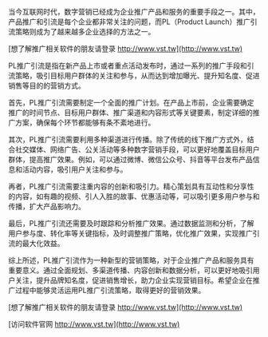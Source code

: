 当今互联网时代，数字营销已经成为企业推广产品和服务的重要手段之一。其中，产品推广和引流是每个企业都非常关注的问题，而PL（Product Launch）推广引流策略则成为了越来越多企业选择的方法之一。

[想了解推广相关软件的朋友请登录 http://www.vst.tw](http://www.vst.tw)

PL推广引流是指在新产品上市或者重点活动发布时，通过一系列的推广手段和引流策略，吸引目标用户群体的关注和参与，从而达到增加曝光、提升知名度、促进销售等目的的营销方式。

首先，PL推广引流需要制定一个全面的推广计划。在产品上市前，企业需要确定推广的时间节点、目标用户群体、推广渠道和内容形式等关键要素，制定详细的推广方案，确保每个环节都能够有条不紊地进行。

其次，PL推广引流需要利用多种渠道进行传播。除了传统的线下推广方式外，结合社交媒体、网络广告、公关活动等多种数字营销手段，可以更好地覆盖目标用户群体，提高推广效果。例如，可以通过微博、微信公众号、抖音等平台发布产品信息和活动内容，吸引用户关注和参与。

再者，PL推广引流需要注重内容的创新和吸引力。精心策划具有互动性和分享性的内容，如有趣的视频、引人入胜的故事、优惠活动等，可以吸引更多用户参与和传播，扩大产品影响力。

最后，PL推广引流还需要及时跟踪和分析推广效果。通过数据监测和分析，了解用户参与度、转化率等关键指标，及时调整推广策略，优化推广效果，实现推广引流的最大化效益。

综上所述，PL推广引流作为一种新型的营销策略，对于企业推广产品和服务具有重要意义。通过全面规划、多渠道传播、内容创新和数据分析，可以更好地吸引用户关注，提升品牌知名度，促进销售增长，助力企业实现营销目标。希望企业在推广过程中能够灵活运用PL推广引流策略，取得更好的营销效果。

[想了解推广相关软件的朋友请登录 http://www.vst.tw](http://www.vst.tw)


[访问软件官网 http://www.vst.tw](http://www.vst.tw)
